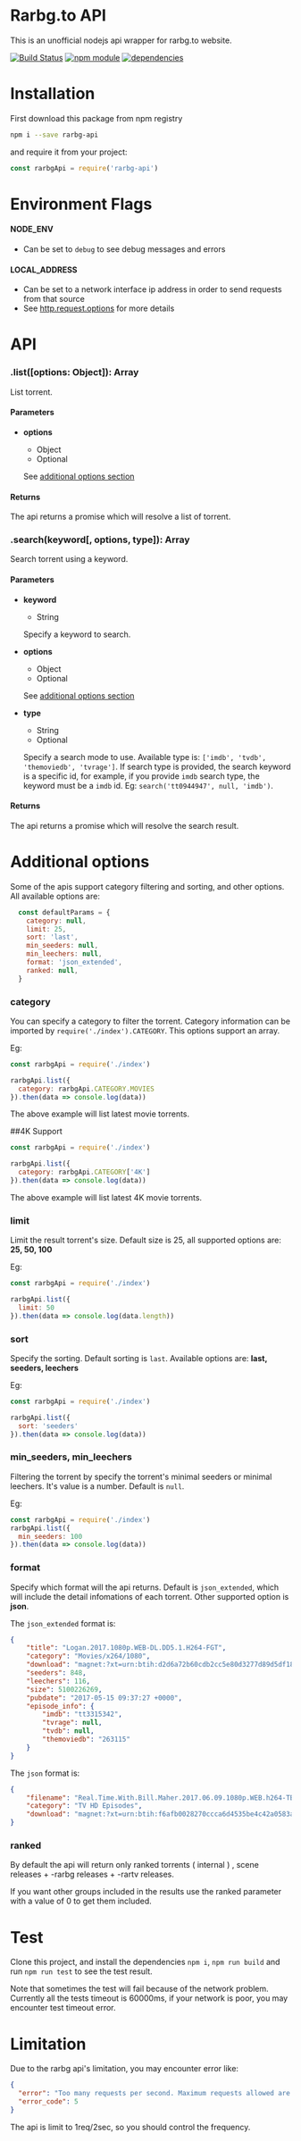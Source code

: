 # Rarbg.to API

This is an unofficial nodejs api wrapper for rarbg.to website.

[![Build Status](https://travis-ci.org/serenader2014/rarbg-api.svg?branch=master)](https://travis-ci.org/serenader2014/rarbg-api)
[![npm module](https://badge.fury.io/js/rarbg-api.svg)](https://www.npmjs.org/package/rarbg-api)
[![dependencies](https://david-dm.org/serenader2014/rarbg-api.svg)](https://david-dm.org/serenader2014/rarbg-api.svg)

# Installation

First download this package from npm registry

```bash
npm i --save rarbg-api
```

and require it from your project:

```javascript
const rarbgApi = require('rarbg-api')
```

# Environment Flags
#### **NODE_ENV**
- Can be set to `debug` to see debug messages and errors
#### **LOCAL_ADDRESS**
- Can be set to a network interface ip address in order to send requests from that source
- See [http.request.options](https://nodejs.org/api/http.html#http_http_request_url_options_callback) for more details

    

# API

### .list([options: Object]): Array

List torrent.

#### Parameters

- **options**
    + Object
    + Optional
    
    See [additional options section](#additional-options)


#### Returns

The api returns a promise which will resolve a list of torrent.

### .search(keyword[, options, type]): Array

Search torrent using a keyword.

#### Parameters

- **keyword**
    + String

    Specify a keyword to search.

- **options**
    + Object
    + Optional

    See [additional options section](#additional-options)

- **type**
    + String
    + Optional
    
    Specify a search mode to use. Available type is: `['imdb', 'tvdb', 'themoviedb', 'tvrage']`. If search type is provided, the search keyword is a specific id, for example, if you provide `imdb` search type, the keyword must be a `imdb` id. Eg: `search('tt0944947', null, 'imdb')`. 

#### Returns

The api returns a promise which will resolve the search result.

# Additional options

Some of the apis support category filtering and sorting, and other options. All available options are: 

```javascript
  const defaultParams = {
    category: null,
    limit: 25,
    sort: 'last',
    min_seeders: null,
    min_leechers: null,
    format: 'json_extended',
    ranked: null,
  }
```

### category

You can specify a category to filter the torrent. Category information can be imported by `require('./index').CATEGORY`. This options support an array.

Eg: 

```javascript
const rarbgApi = require('./index')

rarbgApi.list({
  category: rarbgApi.CATEGORY.MOVIES
}).then(data => console.log(data))
```

The above example will list latest movie torrents.

##4K Support
```javascript
const rarbgApi = require('./index')

rarbgApi.list({
  category: rarbgApi.CATEGORY['4K']
}).then(data => console.log(data))
```

The above example will list latest 4K movie torrents.


### limit

Limit the result torrent's size. Default size is 25, all supported options are: **25, 50, 100**

Eg:

```javascript
const rarbgApi = require('./index')

rarbgApi.list({
  limit: 50
}).then(data => console.log(data.length))
```

### sort

Specify the sorting. Default sorting is `last`. Available options are: **last, seeders, leechers**

Eg: 

```javascript
const rarbgApi = require('./index')

rarbgApi.list({
  sort: 'seeders'
}).then(data => console.log(data))
```

### min_seeders, min_leechers

Filtering the torrent by specify the torrent's minimal seeders or minimal leechers. It's value is a number. Default is `null`.

Eg:

```javascript
const rarbgApi = require('./index')
rarbgApi.list({
  min_seeders: 100
}).then(data => console.log(data))
```

### format

Specify which format will the api returns. Default is `json_extended`, which will include the detail infomations of each torrent. Other supported option is **json**.

The `json_extended` format is:

```json
{ 
    "title": "Logan.2017.1080p.WEB-DL.DD5.1.H264-FGT",
    "category": "Movies/x264/1080",
    "download": "magnet:?xt=urn:btih:d2d6a72b60cdb2cc5e80d3277d89d5df18c3ecbc&dn=Logan.2017.1080p.WEB-DL.DD5.1.H264-FGT&tr=http%3A%2F%2Ftracker.trackerfix.com%3A80%2Fannounce&tr=udp%3A%2F%2F9.rarbg.me%3A2710&tr=udp%3A%2F%2F9.rarbg.to%3A2710&tr=udp%3A%2F%2Fopen.demonii.com%3A1337%2Fannounce",
    "seeders": 848,
    "leechers": 116,
    "size": 5100226269,
    "pubdate": "2017-05-15 09:37:27 +0000",
    "episode_info": { 
        "imdb": "tt3315342",
        "tvrage": null,
        "tvdb": null,
        "themoviedb": "263115" 
    }
}
```


The `json` format is:

```json
{
    "filename": "Real.Time.With.Bill.Maher.2017.06.09.1080p.WEB.h264-TBS[rartv]",
    "category": "TV HD Episodes",
    "download": "magnet:?xt=urn:btih:f6afb0028270ccca6d4535be4c42a0583a5a5737&dn=Real.Time.With.Bill.Maher.2017.06.09.1080p.WEB.h264-TBS%5Brartv%5D&tr=http%3A%2F%2Ftracker.trackerfix.com%3A80%2Fannounce&tr=udp%3A%2F%2F9.rarbg.me%3A2710&tr=udp%3A%2F%2F9.rarbg.to%3A2710&tr=udp%3A%2F%2Fopen.demonii.com%3A1337%2Fannounce"
}
```


### ranked

By default the api will return only ranked torrents ( internal ) , scene releases + -rarbg releases + -rartv releases.

If you want other groups included in the results use the ranked parameter with a value of 0 to get them included.

# Test

Clone this project, and install the dependencies `npm i`, `npm run build` and run `npm run test` to see the test result.

Note that sometimes the test will fail because of the network problem. Currently all the tests timeout is 60000ms, if your network is poor, you may encounter test timeout error.

# Limitation

Due to the rarbg api's limitation, you may encounter error like:

```json
{
  "error": "Too many requests per second. Maximum requests allowed are 1req/2sec Please try again later!",
  "error_code": 5
}
```

The api is limit to 1req/2sec, so you should control the frequency.
